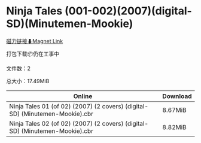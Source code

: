 # Ninja Tales (001-002)(2007)(digital-SD)(Minutemen-Mookie)

[磁力链接⬇Magnet Link](magnet:?xt=urn:btih:b7507a9d356d39894453bb250742c54a8f8500b0&dn=Ninja%20Tales%20%28001-002%29%282007%29%28digital-SD%29%28Minutemen-Mookie%29)

打包下载📦仍在工事中

文件数：2

总大小：17.49MiB

Online | Download
--- | ---
Ninja Tales 01 (of 02) (2007) (2 covers) (digital-SD) (Minutemen-Mookie).cbr | 8.67MiB
Ninja Tales 02 (of 02) (2007) (2 covers) (digital-SD) (Minutemen-Mookie).cbr | 8.82MiB